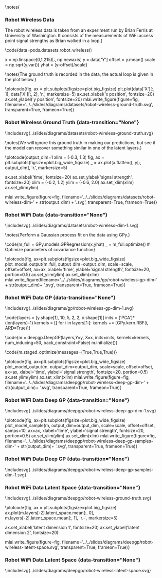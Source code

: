 \notes{
### Robot Wireless Data

The robot wireless data is taken from an experiment run by Brian Ferris at University of Washington. It consists of the measurements of WiFi access point signal strengths as Brian walked in a loop.}

\code{data=pods.datasets.robot_wireless()

x = np.linspace(0,1,215)[:, np.newaxis]
y = data['Y']
offset = y.mean()
scale = np.sqrt(y.var())
yhat = (y-offset)/scale}

\notes{The ground truth is recorded in the data, the actual loop is given in the plot below.}

\plotcode{fig, ax = plt.subplots(figsize=plot.big_figsize)
plt.plot(data['X'][:, 1], data['X'][:, 2], 'r.', markersize=5)
ax.set_xlabel('x position', fontsize=20)
ax.set_ylabel('y position', fontsize=20)
mlai.write_figure(figure=fig, filename='../../slides/diagrams/datasets/robot-wireless-ground-truth.svg', transparent=True, frameon=True)}

### Robot Wireless Ground Truth {data-transition="None"}

\includesvg{../slides/diagrams/datasets/robot-wireless-ground-truth.svg}

\notes{We will ignore this ground truth in making our predictions, but see if the model can recover something similar in one of the latent layers.}

\plotcode{output_dim=1
xlim = (-0.3, 1.3)
fig, ax = plt.subplots(figsize=plot.big_wide_figsize)
_ = ax.plot(x.flatten(), y[:, output_dim], 
            'r.', markersize=5)

ax.set_xlabel('time', fontsize=20)
ax.set_ylabel('signal strength', fontsize=20)
xlim = (-0.2, 1.2)
ylim = (-0.6, 2.0)
ax.set_xlim(xlim)
ax.set_ylim(ylim)

mlai.write_figure(figure=fig, filename='../../slides/diagrams/datasets/robot-wireless-dim-' + str(output_dim) + '.svg', 
            transparent=True, frameon=True)}


### Robot WiFi Data {data-transition="None"}
			
\includesvg{../slides/diagrams/datasets/robot-wireless-dim-1.svg}

\notes{Perform a Gaussian process fit on the data using GPy.}

\code{m_full = GPy.models.GPRegression(x,yhat)
_ = m_full.optimize() # Optimize parameters of covariance function}

\plotcode{fig, ax=plt.subplots(figsize=plot.big_wide_figsize)
plot_model_output(m_full, output_dim=output_dim, scale=scale, offset=offset, ax=ax, 
                  xlabel='time', ylabel='signal strength', fontsize=20, portion=0.5)
ax.set_ylim(ylim)
ax.set_xlim(xlim)
mlai.write_figure(filename='../../slides/diagrams/gp/robot-wireless-gp-dim-' + str(output_dim)+ '.svg', 
            transparent=True, frameon=True)}

### Robot WiFi Data GP {data-transition="None"}

\includesvg{../slides/diagrams/gp/robot-wireless-gp-dim-1.svg}

\code{layers = [y.shape[1], 10, 5, 2, 2, x.shape[1]]
inits = ['PCA']*(len(layers)-1)
kernels = []
for i in layers[1:]:
    kernels += [GPy.kern.RBF(i, ARD=True)]}
	
\code{m = deepgp.DeepGP(layers,Y=y, X=x, inits=inits, 
                  kernels=kernels,
                  num_inducing=50, back_constraint=False)
m.initialize()}

\code{m.staged_optimize(messages=(True,True,True))}

\plotcode{fig, ax=plt.subplots(figsize=plot.big_wide_figsize)
plot_model_output(m, output_dim=output_dim, scale=scale, offset=offset, ax=ax, 
                  xlabel='time', ylabel='signal strength', fontsize=20, portion=0.5)
ax.set_ylim(ylim)
ax.set_xlim(xlim)
mlai.write_figure(figure=fig, filename='../../slides/diagrams/deepgp/robot-wireless-deep-gp-dim-' + str(output_dim)+ '.svg', 
                  transparent=True, frameon=True)}
				  
### Robot WiFi Data Deep GP {data-transition="None"}

\includesvg{../slides/diagrams/deepgp/robot-wireless-deep-gp-dim-1.svg}

\plotcode{fig, ax=plt.subplots(figsize=plot.big_wide_figsize)
plot_model_sample(m, output_dim=output_dim, scale=scale, offset=offset, samps=10, ax=ax,
                  xlabel='time', ylabel='signal strength', fontsize=20, portion=0.5)
ax.set_ylim(ylim)
ax.set_xlim(xlim)
mlai.write_figure(figure=fig, filename='../../slides/diagrams/deepgp/robot-wireless-deep-gp-samples-dim-' + str(output_dim)+ '.svg', 
                  transparent=True, frameon=True)}

### Robot WiFi Data Deep GP {data-transition="None"}

\includesvg{../slides/diagrams/deepgp/robot-wireless-deep-gp-samples-dim-1.svg}

### Robot WiFi Data Latent Space {data-transition="None"}

\includesvg{../slides/diagrams/deepgp/robot-wireless-ground-truth.svg}

\plotcode{fig, ax = plt.subplots(figsize=plot.big_figsize)
ax.plot(m.layers[-2].latent_space.mean[:, 0], 
        m.layers[-2].latent_space.mean[:, 1], 
        'r.-', markersize=5)

ax.set_xlabel('latent dimension 1', fontsize=20)
ax.set_ylabel('latent dimension 2', fontsize=20)

mlai.write_figure(figure=fig, filename='../../slides/diagrams/deepgp/robot-wireless-latent-space.svg', 
            transparent=True, frameon=True)}
			
### Robot WiFi Data Latent Space {data-transition="None"}

\includesvg{../slides/diagrams/deepgp/robot-wireless-latent-space.svg}


